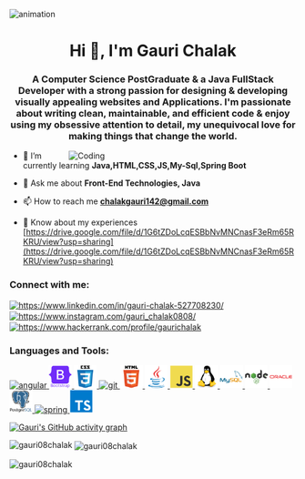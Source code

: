 
<img src='https://devtechnosys.com/insights/wp-content/uploads/2021/07/full-stack-development.gif' alt='animation' width="1000" height="300"></img>
<h1 align="center">Hi 👋, I'm Gauri Chalak</h1>
<h3 align="center">A Computer Science PostGraduate & a Java FullStack Developer with a strong passion for designing & developing visually appealing websites and Applications. I'm passionate about writing clean, maintainable, and efficient code & enjoy using my obsessive attention to detail, my unequivocal love for making things that change the world.</h3>

<img align="right" alt="Coding" width="400" src="https://cdn.dribbble.com/users/1059583/screenshots/4171367/coding-freak.gif">

- 🌱 I’m currently learning **Java,HTML,CSS,JS,My-Sql,Spring Boot**

- 💬 Ask me about **Front-End Technologies, Java**

- 📫 How to reach me **chalakgauri142@gmail.com**

- 📄 Know about my experiences [https://drive.google.com/file/d/1G6tZDoLcqESBbNvMNCnasF3eRm65RKRU/view?usp=sharing](https://drive.google.com/file/d/1G6tZDoLcqESBbNvMNCnasF3eRm65RKRU/view?usp=sharing)

<h3 align="left">Connect with me:</h3>
<p align="left">
<a href="https://linkedin.com/in/https://www.linkedin.com/in/gauri-chalak-527708230/" target="blank"><img align="center" src="https://raw.githubusercontent.com/rahuldkjain/github-profile-readme-generator/master/src/images/icons/Social/linked-in-alt.svg" alt="https://www.linkedin.com/in/gauri-chalak-527708230/" height="30" width="40" /></a>
<a href="https://instagram.com/https://www.instagram.com/gauri_chalak0808/" target="blank"><img align="center" src="https://raw.githubusercontent.com/rahuldkjain/github-profile-readme-generator/master/src/images/icons/Social/instagram.svg" alt="https://www.instagram.com/gauri_chalak0808/" height="30" width="40" /></a>
<a href="https://www.hackerrank.com/https://www.hackerrank.com/profile/gaurichalak" target="blank"><img align="center" src="https://raw.githubusercontent.com/rahuldkjain/github-profile-readme-generator/master/src/images/icons/Social/hackerrank.svg" alt="https://www.hackerrank.com/profile/gaurichalak" height="30" width="40" /></a>
</p>

<h3 align="left">Languages and Tools:</h3>
<p align="left"> <a href="https://angular.io" target="_blank" rel="noreferrer"> <img src="https://angular.io/assets/images/logos/angular/angular.svg" alt="angular" width="40" height="40"/> </a> <a href="https://getbootstrap.com" target="_blank" rel="noreferrer"> <img src="https://raw.githubusercontent.com/devicons/devicon/master/icons/bootstrap/bootstrap-plain-wordmark.svg" alt="bootstrap" width="40" height="40"/> </a> <a href="https://www.w3schools.com/css/" target="_blank" rel="noreferrer"> <img src="https://raw.githubusercontent.com/devicons/devicon/master/icons/css3/css3-original-wordmark.svg" alt="css3" width="40" height="40"/> </a> <a href="https://git-scm.com/" target="_blank" rel="noreferrer"> <img src="https://www.vectorlogo.zone/logos/git-scm/git-scm-icon.svg" alt="git" width="40" height="40"/> </a> <a href="https://www.w3.org/html/" target="_blank" rel="noreferrer"> <img src="https://raw.githubusercontent.com/devicons/devicon/master/icons/html5/html5-original-wordmark.svg" alt="html5" width="40" height="40"/> </a> <a href="https://www.java.com" target="_blank" rel="noreferrer"> <img src="https://raw.githubusercontent.com/devicons/devicon/master/icons/java/java-original.svg" alt="java" width="40" height="40"/> </a> <a href="https://developer.mozilla.org/en-US/docs/Web/JavaScript" target="_blank" rel="noreferrer"> <img src="https://raw.githubusercontent.com/devicons/devicon/master/icons/javascript/javascript-original.svg" alt="javascript" width="40" height="40"/> </a> <a href="https://www.linux.org/" target="_blank" rel="noreferrer"> <img src="https://raw.githubusercontent.com/devicons/devicon/master/icons/linux/linux-original.svg" alt="linux" width="40" height="40"/> </a> <a href="https://www.mysql.com/" target="_blank" rel="noreferrer"> <img src="https://raw.githubusercontent.com/devicons/devicon/master/icons/mysql/mysql-original-wordmark.svg" alt="mysql" width="40" height="40"/> </a> <a href="https://nodejs.org" target="_blank" rel="noreferrer"> <img src="https://raw.githubusercontent.com/devicons/devicon/master/icons/nodejs/nodejs-original-wordmark.svg" alt="nodejs" width="40" height="40"/> </a> <a href="https://www.oracle.com/" target="_blank" rel="noreferrer"> <img src="https://raw.githubusercontent.com/devicons/devicon/master/icons/oracle/oracle-original.svg" alt="oracle" width="40" height="40"/> </a> <a href="https://www.postgresql.org" target="_blank" rel="noreferrer"> <img src="https://raw.githubusercontent.com/devicons/devicon/master/icons/postgresql/postgresql-original-wordmark.svg" alt="postgresql" width="40" height="40"/> </a> <a href="https://spring.io/" target="_blank" rel="noreferrer"> <img src="https://www.vectorlogo.zone/logos/springio/springio-icon.svg" alt="spring" width="40" height="40"/> </a> <a href="https://www.typescriptlang.org/" target="_blank" rel="noreferrer"> <img src="https://raw.githubusercontent.com/devicons/devicon/master/icons/typescript/typescript-original.svg" alt="typescript" width="40" height="40"/> </a> </p>

[![Gauri's GitHub activity graph](https://activity-graph.herokuapp.com/graph?username=gauri08chalak&&theme=xcode)](https://github.com/gauri08chalak)

<p><img align="left" src="https://github-readme-stats.vercel.app/api/top-langs?username=gauri08chalak&show_icons=true&locale=en&layout=compact&theme=tokyonight" alt="gauri08chalak" /></p>

<p>&nbsp;<img align="center" src="https://github-readme-stats.vercel.app/api?username=gauri08chalak&show_icons=true&locale=en&theme=tokyonight" alt="gauri08chalak" /></p>

<p><img align="center" src="https://github-readme-streak-stats.herokuapp.com/?user=gauri08chalak&&theme=tokyonight" alt="gauri08chalak" /></p>


